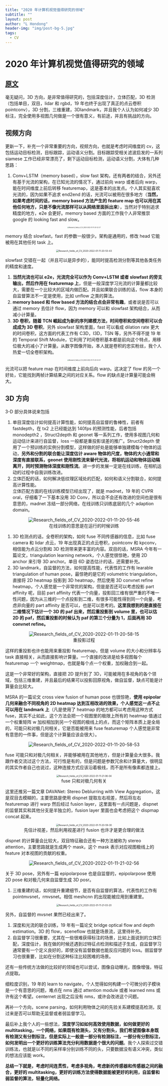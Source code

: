```yaml
---
title: "2020 年计算机视觉值得研究的领域"
subtitle: ""
layout: post
author: "L Hondong"
header-img: "img/post-bg-5.jpg"
tags:
  - CV
---
```


# 2020 年计算机视觉值得研究的领域

## [原文](https://www.zhihu.com/question/366016644/answer/971983556)

毫无疑问，3D 方向，是非常值得研究的，包括深度估计，立体匹配，3D 检测（包括单目，双目，lidar 和 rgbd，19 年也终于出现了真正的点云卷积 pointconv），3D 分割，三维重建，3Dlandmark，并且我个人认为如何减少 3D 标注，完全使用多视图几何做是一个很有意义，有前途，并且有挑战的方向。

## 视频方向

更新一下，补充一个非常重要的方向，视频方向，也就是考虑时间维度的 cv，这包括运动目标检测，目标跟踪，运动语义分割。目标跟踪受相关滤波启发的一系列 siamese 工作已经非常漂亮了，剩下运动目标检测，运动语义分割，大体有几种思路：

1. Conv+LSTM（memory based），slow fast 架构，还有两者的结合，另外还有基于光流的架构，在已知光流的情况下，通过前向 warp 或者后向 warp，能在时间维度上前后转移 featuremap，这是基本的出发点。个人其实挺喜欢光流的，因为如果不追求 end2end 的话，光流可以被用在很多地方（**当然，如果考虑时间的话，memory based 方法产生的 feature map 也可以用在其他任何地方，只是不像光流那样可以从网络里面拆出来**），当然对于特别追求精度的地方，e2e 会更好。memory based 方面的工作我个人非常推崇 google 的 looking fast and slow。

<div align=center><img src="/assets/Research_fields_of_CV_2020-2022-01-11-20-52-37.png" alt="Research_fields_of_CV_2020-2022-01-11-20-52-37" style="zoom:30%;" /></div>

memory 结合 slowfast，fast 的参数一般很少。架构是通用的，修改 head 它能被用在其他任何 task 上。

<div align=center><img src="/assets/Research_fields_of_CV_2020-2022-01-11-20-53-43.png" alt="Research_fields_of_CV_2020-2022-01-11-20-53-43" style="zoom:50%;" /></div>

slowfast 交错在一起（并且可以是异步的），能同时提高检测分割等其他各类任务的精度和速度。

1. **当然光流也可以 e2e，光流完全可以作为 Conv+LSTM 或者 slowfast 的旁支输出，然后作用在 featuremap 上**，但是一般深度学习光流的计算量都比较大，需要在一个比较大的区域内做匹配。并且如果联合训练的话，flow 本身的自监督算法不一定是使用，比如 unflow 之类的算法。
2. **memory based 和 flow based 方法的结合点会非常有趣**，或者说是否可以通过 memory 去估计 flow，因为 memory 可以和 slowfast 架构结合，从而减小计算量。
3. **3D 卷积，随着 TCN 崛起成为新的序列建模方法，时间卷积和空间卷积可以合成成为 3D 卷积**，另外 slowfast 架构里面，fast 可以看成 dilation rate 更大的时间卷积，这方面的代表工作有 C3D，I3D，TSN 等，另外不得不提 19 年的 Temporal Shift Module，它利用了时间卷积基本都是前向这个特点，用移位极大的减小了计算量。从数字图像开始，本人就是卷积的忠实粉丝，我个人热爱一切全卷积架构。

<div align=center><img src="/assets/Research_fields_of_CV_2020-2022-01-11-20-54-07.png" alt="Research_fields_of_CV_2020-2022-01-11-20-54-07" style="zoom:30%;" /></div>

光流可以把 feature map 在时间维度上前向后向 warp。这决定了 flow 的另一个好处，它能找到两帧计算结果之间的对应关系。flow 的缺点是计算量可能会稍大。

## 3D 方向

3-D 部分具体说来包括

1. 单目深度估计如何提高计算性能，如何提高自监督的鲁棒性，前者有 fastdepth，在 tx2 上已经能达到 140fps 的预测性能，后者包括 monodepth2 ，Struct2depth 和 geonet 等一系列工作，使用多视图几何和运动估计来进行自监督，loss 一般都是重投影误差的推广。Struct2depth 使用了一个预训练的实例分割模型，这样做的好处是能够单独建模每个物体的运动，**另外和分割的联合能让深度估计 aware 物体的尺度，物体的大小通常和深度有直接联系，geonet 使用刚性流来替代光流，将相机运动和物体运动隔离开，同时预测物体深度和刚性流**。进一步的发展一定是在线训练，在相机运动的过程中自我训练改进。
2. 立体匹配的话，如何解决低纹理区域处的匹配，如何和语义分割联合，如何提高计算性能。  
立体匹配方面的在线训练模型已经出现了，就是 madnet，19 年的 CVPR oral，仔细看了一下基本没用 3D Conv，所以会不会还有改进的空间也是很有意思的，madnet 冻结一部分网络，在线训练只训练底层的几个 adaption domain。

<div align=center><img src="/assets/Research_fields_of_CV_2020-2022-01-11-20-55-46.png" alt="Research_fields_of_CV_2020-2022-01-11-20-55-46" style="zoom:100%;" /></div>

<center>在线训练的意思是在运行的时候训练</center>

1. 3D 检测点的话，全卷积的架构，如何 fuse 不同传感器的信息，比如 fuse camera 和 lidar 点云，19 年出现真正的点云卷积，pointconv 和 kpconv，相信能为点云分割和 3D 检测带来更丰富的内容。双目的话，MSRA 今年有一篇论文，triangulation learning network，个人感觉很惊艳，使用 2D anchor 来引导 3D anchor。单目 6D 姿态估计的话，还需要补充。
2. 3D landmark，自监督的方法，如何提高性能，代表性的工作有 learable triangulation of human pose，最惊艳的是它的 volumetric triangulation，直接将 2D heatmap 投影到 3D heatmap，然后使用 3D convnet refine heatmap，个人感觉是一个非常优的架构，但是是否还可以考虑投影 part affinity 呢，目前 part affinity 代表一个向量，投影回三维有很严重的不唯一性问题，因为从三维的一个点投影到二维，有很多可能性得到同一个向量，考虑非向量的 part affinity 是否可以，也是可以思考的。**这里我想到的是直接在二维情况下估计一个 3D 的 paf 出来，然后重投影到 volume 里，也可以估 2D 的 paf，然后重投影的时候认为 paf 的第三个分量为 1，后面再用 3D convnet refine。**

<div align=center><img src="/assets/Research_fields_of_CV_2020-2022-01-11-20-58-15.gif" alt="Research_fields_of_CV_2020-2022-01-11-20-58-15" style="zoom:100%;" /></div>

<center>重投影过程</center>

这样的重投影也许也能用来重投影 featuremap，但是 volume 的大小和分辨率与 task 直接相关，从而直接影响计算量。一个直接的改进是给多视图每个 featuremap 一个 weightmap，也就是每个点一个权重，加权融合到一起。

这是一个非常好的架构，直接把 2D 提升到了 3D，可能被用在多视角的各个领域，包括三维重建，并且最后的结果可以投影回原视角，做自监督，缺点可能是计算量会比较大。

MSRA 的一篇论文 cross view fusion of human pose 也很惊艳，**使用 epipolar 几何来融合不同视角的 2D heatmap 达到互相改进的效果，个人感觉这一点不止可以用在 landmark 上**（凡是使用了 heatmap 的地方都可以考虑用这种方式 fuse，其实不止如此，这个方法会把一个视图里的极限上所有的 heatmap 值通过一个权重矩阵 w 加权相加到另一个视图的极线上的点，而这个矩阵本质上是全局的，可能只和对极几何相关，它是否能被用来 fuse featuremap 个人感觉是非常有意思的一件事，但是这个计算量应该会很大）。

<div align=center><img src="/assets/Research_fields_of_CV_2020-2022-01-11-20-58-53.png" alt="Research_fields_of_CV_2020-2022-01-11-20-58-53" style="zoom:100%;" /></div>

fuse 可能只和对极几何相关，并能够被用在其他地方，但是计算量会大很多。我跟作者交流过这个方法，可行性是有的，但是问题是参数冗余和计算量大，很明显的其实作者自己也说过，这种连接方式应该沿着极线，而不是所有像素都连接上。

<div align=center><img src="/assets/Research_fields_of_CV_2020-2022-01-11-21-06-04.png" alt="Research_fields_of_CV_2020-2022-01-11-21-06-04" style="zoom:50%;" /></div>

<center>fuse 只和对极几何有关</center>

这里还推另一篇文章 DAVANet: Stereo Deblurring with View Aggregation，这是双目去模糊的，主要思路是使用 dispnet 提取左右视差，然后将左右 featuremap 进行 warp 然后经过 fusion layer，这里面有一点问题是，dispnet 的监督其实和其他分支是半独立的，fusion layer 里面也会考虑把这个 dispmap concat 起来。

<div align=center><img src="/assets/Research_fields_of_CV_2020-2022-01-11-20-59-30.png" alt="Research_fields_of_CV_2020-2022-01-11-20-59-30" style="zoom:50%;" /></div>

<center>先估计视差，然后利用视差进行 fusion 也许才是更合理的做法</center>

dispnet 的计算量会比较大，双目特征融合还有一种方法被称为 stereo attention，主要思路就是生成两个 mask，这个 mask 表示对应视图极线上的 feature 对本视图的贡献的权重。

<div align=center><img src="/assets/Research_fields_of_CV_2020-2022-01-11-21-02-56.png" alt="Research_fields_of_CV_2020-2022-01-11-21-02-56" style="zoom:100%;" /></div>

关于 3D pose，另外有一篇 epipolarpose 也是自监督的，epipolarpose 使用 2D pose 和对极几何来自监督生成 3D posr。

1. 三维重建的话，如何提升重建细节，是否有自监督的算法，代表性的工作有 pointmvsnet，rmvsnet。相信 meshcnn 的出现能被应用到重建里。

<div align=center><img src="/assets/Research_fields_of_CV_2020-2022-01-11-21-03-20.png" alt="Research_fields_of_CV_2020-2022-01-11-21-03-20" style="zoom:50%;" /></div>

另外，自监督的 mvsnet 果然已经出来了。

1. 深度和光流的联合训练，19 年有一篇论文 bridge optical flow and depth estimation。3D 的 flow，sceneflow 也就是场景流，这里待补充。
2. 自监督学习很重要，尤其在一些很难获得标注的场景，比如上面说到的立体匹配，深度估计，我在做的时候还遇到过特征点检测和描述子生成，自监督学习通常要有一个定义良好的，即使没有监督数据也能反应问题的 loss。弱监督学习也很重要，比如在分割这种标注比较困难的场景。

还有一些传统方法做的比较好的领域也可以尝试，图像自动曝光，图像增强，特征点提取。

细粒度识别，19 年的 learn to navigate，个人觉得如何构建一个可微分的子模块是一个有意思的问题，难点在 nms 通过 attention module 或者 learned nms 或许有这个希望。centernet 出现之后没有 nms，或许会改进这个问题。

再补一个方向，scene parsing，如何利用物体之间的先验关系建模提高检测，反过来是否可以帮助无监督或者弱监督学习。

最后补上我个人的一些想法，**深度学习如如何高效使用数据，如何做更好的 multitasking，一个网络，如果既有检测头，又有分割头，我们希望图像本身既有检测又有分割标注，但是实际上一般是一部分有检测标注，一部分有分割标注，如何发明出一个更好的训练算法充分利用数据是个很大的问题**。我个人探索过交错训练法，也就是以不同的采样率分别训练不同的头，只要数据没有语义冲突，类似的想法应该能 work。

**总结一下就是，考虑时间连贯性，考虑多视角，考虑新的传感器和传感器之间的融合，更好的 multitasking，更好的训练方法使得数据能被更好的利用，自监督和弱监督的算法，轻量化网络。**
